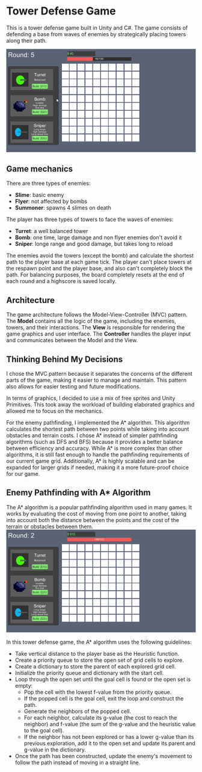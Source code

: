 # Tower Defense Game

This is a tower defense game built in Unity and C#. The game consists of defending a base from waves of enemies by strategically placing towers along their path.

![Gameplay gif](Images/gameplay.gif)

## Game mechanics
There are three types of enemies:
- **Slime**: basic enemy
- **Flyer**: not affected by bombs
- **Summoner**: spawns 4 slimes on death

The player has three types of towers to face the waves of enemies:
- **Turret**: a well balanced tower
- **Bomb**: one time, large damage and non flyer enemies don't avoid it
- **Sniper**: longe range and good damage, but takes long to reload

The enemies avoid the towers (except the bomb) and calculate the shortest path to the player base at each game tick. The player can't place towers at the respawn point and the player base, and also can't completely block the path. For balancing purposes, the board completely resets at the end of each round and a highscore is saved locally. 

## Architecture

The game architecture follows the Model-View-Controller (MVC) pattern. The **Model** contains all the logic of the game, including the enemies, towers, and their interactions. The **View** is responsible for rendering the game graphics and user interface. The **Controller** handles the player input and communicates between the Model and the View.

## Thinking Behind My Decisions

I chose the MVC pattern because it separates the concerns of the different parts of the game, making it easier to manage and maintain. This pattern also allows for easier testing and future modifications.

In terms of graphics, I decided to use a mix of free sprites and Unity Primitives. This took away the workload of building elaborated graphics and allowed me to focus on the mechanics. 

For the enemy pathfinding, I implemented the A* algorithm. This algorithm calculates the shortest path between two points while taking into account obstacles and terrain costs. I chose A* instead of simpler pathfinding algorithms (such as DFS and BFS) because it provides a better balance between efficiency and accuracy. While A* is more complex than other algorithms, it is still fast enough to handle the pathfinding requirements of our current game grid. Additionally, A* is highly scalable and can be expanded for larger grids if needed, making it a more future-proof choice for our game.

## Enemy Pathfinding with A* Algorithm

The A* algorithm is a popular pathfinding algorithm used in many games. It works by evaluating the cost of moving from one point to another, taking into account both the distance between the points and the cost of the terrain or obstacles between them.
![Gameplay gif](Images/pathfinding.gif)

In this tower defense game, the A* algorithm uses the following guidelines:
- Take vertical distance to the player base as the Heuristic function.
- Create a priority queue to store the open set of grid cells to explore.
- Create a dictionary to store the parent of each explored grid cell.
- Initialize the priority queue and dictionary with the start cell.
- Loop through the open set until the goal cell is found or the open set is empty:
    - Pop the cell with the lowest f-value from the priority queue.
    - If the popped cell is the goal cell, exit the loop and construct the path.
    - Generate the neighbors of the popped cell.
    - For each neighbor, calculate its g-value (the cost to reach the neighbor) and f-value (the sum of the g-value and the heuristic value to the goal cell).
    - If the neighbor has not been explored or has a lower g-value than its previous exploration, add it to the open set and update its parent and g-value in the dictionary.
- Once the path has been constructed, update the enemy's movement to follow the path instead of moving in a straight line.


